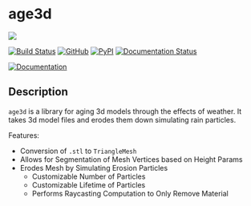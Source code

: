 # age3d

[![](https://img.shields.io/badge/project-link-green)](https://github.com/A-Chaudhary/age3d)

[![Build Status](https://github.com/A-Chaudhary/age3d/workflows/Build%20Status/badge.svg?branch=main)](https://github.com/A-Chaudhary/age3d/actions?query=workflow%3A%22Build+Status%22)
[![GitHub](https://img.shields.io/github/license/A-Chaudhary/age3d)](https://github.com/A-Chaudhary/age3d/blob/main/LICENSE)
[![PyPI](https://img.shields.io/pypi/v/age3d)](https://pypi.org/project/age3d/)
[![Documentation Status](https://readthedocs.org/projects/age3d/badge/?version=latest)](https://age3d.readthedocs.io/en/latest/?badge=latest)

[![Documentation](https://img.shields.io/badge/GitHub%20Pages-222222?style=for-the-badge&logo=GitHub%20Pages&logoColor=white)](https://a-chaudhary.github.io/age3d/)

## Description

`age3d` is a library for aging 3d models through the effects of weather. It takes 3d model files and erodes them down simulating rain particles.

Features:

- Conversion of `.stl` to `TriangleMesh`
- Allows for Segmentation of Mesh Vertices based on Height Params
- Erodes Mesh by Simulating Erosion Particles
  - Customizable Number of Particles
  - Customizable Lifetime of Particles
  - Performs Raycasting Computation to Only Remove Material
